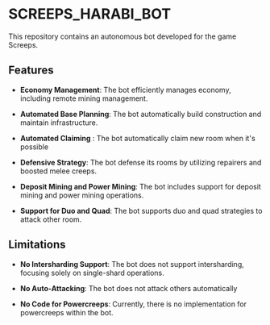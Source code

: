 # SCREEPS_HARABI_BOT
This repository contains an autonomous bot developed for the game Screeps.

## Features
* **Economy Management**: The bot efficiently manages economy, including remote mining management.

* **Automated Base Planning**: The bot automatically build construction and maintain infrastructure.

* **Automated Claiming** : The bot automatically claim new room when it's possible

* **Defensive Strategy**: The bot defense its rooms by utilizing repairers and boosted melee creeps.

* **Deposit Mining and Power Mining**: The bot includes support for deposit mining and power mining operations.
  
* **Support for Duo and Quad**: The bot supports duo and quad strategies to attack other room.

## Limitations
* **No Intersharding Support**: The bot does not support intersharding, focusing solely on single-shard operations.

* **No Auto-Attacking**: The bot does not attack others automatically

* **No Code for Powercreeps**: Currently, there is no implementation for powercreeps within the bot.
